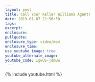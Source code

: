 ```yaml
---
layout: post
title: Call Your Keller Williams Agent!
date: 2019-01-07 21:56:50
tags:
excerpt:
enclosure:
pullquote:
enclosure_type: video/mp4
enclosure_time:
use_youtube_image: true
youtube_alternate_image:
youtube_code: IgwUS-jdmDw
---
```


{% include youtube.html %}